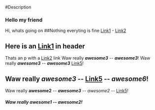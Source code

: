 #Description
### Hello my friend
Hi, whats going on
##Nothing everyting is fine
[Link1](http://www.example-1.com) - [Link2](http://www.example-2.com)
## Here is an [Link1](http://www.example-3.com) in header
Thats an p with a [Link2](http://www.example-4.com) link
Waw really ***awesome3*** -- ***awesome3***!
Waw really ***awesome3*** -- ***awesome3*** [Link5](http://www.example-5.com)!
## Waw really ***awesome3*** -- [Link5](http://www.example-6.com) -- ***awesome6***!
Waw really **awesome2** -- ***awesome3*** -- *awesome2* -- [Link5](http://www.example-6.com)!
##### Waw really *awesome1* -- *awesome2*!